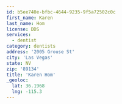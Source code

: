 ```yaml
---
id: b5ee740e-bfbc-4644-9235-9f5a72502c0c
first_name: Karen
last_name: Hom
license: DDS
services:
  - dentist
category: dentists
address: '2005 Grouse St'
city: 'Las Vegas'
state: NV
zip: '89134'
title: 'Karen Hom'
_geoloc:
  lat: 36.1968
  lng: -115.3
---
```

